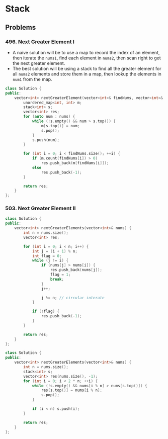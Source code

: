 # Stack

## Problems

### 496. Next Greater Element I

* A naive solution will be to use a map to record the index of an element, then
  iterate the `nums1`, find each element in `nums2`, then scan right to get the
  next greater element.
* The best solution will be using a stack to find all the greater element for
  all `nums2` elements and store them in a map, then lookup the elements in
  `num1` from the map.

```C++ tab="C++ stack"
class Solution {
public:
    vector<int> nextGreaterElement(vector<int>& findNums, vector<int>& nums) {
        unordered_map<int, int> m;
        stack<int> s;
        vector<int> res;
        for (auto num : nums) {
            while (!s.empty() && num > s.top()) {
                m[s.top()] = num;
                s.pop();
            }
            s.push(num);
        }

        for (int i = 0; i < findNums.size(); ++i) {
            if (m.count(findNums[i]) > 0)
                res.push_back(m[findNums[i]]);
            else
                res.push_back(-1);
        }

        return res;
    }
};
```

### 503. Next Greater Element II

```C++ tab="C++ Naive"
class Solution {
public:
    vector<int> nextGreaterElements(vector<int>& nums) {
        int n = nums.size();
        vector<int> res;

        for (int i = 0; i < n; i++) {
            int j = (i + 1) % n;
            int flag = 0;
            while (j != i) {
                if (nums[j] > nums[i]) {
                    res.push_back(nums[j]);
                    flag = 1;
                    break;
                }
                j++;

                j %= n; // circular interate
            }

            if (!flag) {
                res.push_back(-1);
            }
        }

        return res;
    }
};
```

```C++ tab="C++ stack"
class Solution {
public:
    vector<int> nextGreaterElements(vector<int>& nums) {
        int n = nums.size();
        stack<int> s;
        vector<int> res(nums.size(), -1);
        for (int i = 0; i < 2 * n; ++i) {
            while (!s.empty() && nums[i % n] > nums[s.top()]) {
                res[s.top()] = nums[i % n];
                s.pop();
            }

            if (i < n) s.push(i);
        }

        return res;
    }
};
```
